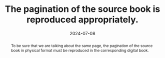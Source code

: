 ---
N: 
Rubrique: 
title: The pagination of the source book is reproduced appropriately.
abstract: To be sure that we are talking about the same page, the pagination of the source book in physical format must be reproduced in the corresponding digital book.
categories: [" navigation"]
agrege: O0000-E082
opquast: '0000'
indiceebook: '82'
description: "Rule n° 082"
before: "081"
weight: "082"
after: "083"
actif: '1'
layout: rules
date: 2024-07-08
tags: ["", ""]
objectif: ["Facilitate communication around the same book, regardless of its format", "Allow references and citations regardless of the format of the book"]
Meo: ["In the documents making up the digital book, give reading devices indication of page changes."]
Controle: ["In the reading device, check that it is possible to reach a specific page", "Check that the contents of the page reached correspond to the same page in the source book"]
epubcheck: 
ace: 
humancheck: true
Source: ["SNE"]
Referentiel: ["EPUB https://www.w3.org/TR/epub-ssv-11/#sec-pagination (epub:type=”page-break” attribute)"]
steps: ["", ""]
Pertinence: 1
---